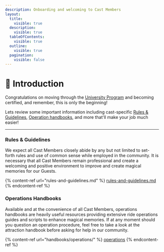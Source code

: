 ```yaml
---
description: Onboarding and welcoming to Cast Members
layout:
  title:
    visible: true
  description:
    visible: true
  tableOfContents:
    visible: true
  outline:
    visible: true
  pagination:
    visible: false
---
```


# 👋 Introduction

Congratulations on moving through the [University Program](http://127.0.0.1:5000/o/prcTQtUAJ5c6LNUu0XEa/s/3Wf47Q6r1KBtOnr7JCv8/) and becoming certified, and remember, this is only the beginning!

Lets review some important information including cast-specific [Rules & Guidelines](rules-and-guidelines.md), [Operation handbooks](handbooks/operations/), and more that'll make your job much easier!

***

### Rules & Guidelines

We expect all Cast Members closely abide by any but not limited to set-forth rules and use of common sense while employed in the community. It is necessary that all Cast Members remain professional and create a welcoming and positive environment to improve and create magical memories for our Guests.

{% content-ref url="rules-and-guidelines.md" %}
[rules-and-guidelines.md](rules-and-guidelines.md)
{% endcontent-ref %}

### Operations Handbooks

Available and at the convenience of all Cast Members, operations handbooks are heavily useful resources providing extensive ride operations guides and scripts to enhance magical memories. If at any moment should you question an operation procedure, feel free to take a look at the attraction handbook before asking for help in our community.

{% content-ref url="handbooks/operations/" %}
[operations](handbooks/operations/)
{% endcontent-ref %}
